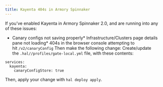 ```yaml
---
title: Kayenta 404s in Armory Spinnaker
---
```



If you’ve enabled Kayenta in Armory Spinnaker 2.0, and are running into any of these issues:
* Canary configs not saving properly* Infrastructure/Clusters page details pane not loading* 404s in the browser console attempting to hit ```/v2/canaryConfig```
Then make the following change:
Create/update the ```.hal//profiles/gate-local.yml``` file, with these contents:
```
services:
  kayenta:
    canaryConfigStore: true
```
Then, apply your change with ```hal deploy apply```.

